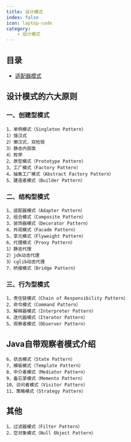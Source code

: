 ```yaml
---
title: 设计模式
index: false
icon: laptop-code
category:
    - 设计模式
---
```


## 目录

- [适配器模式](adapter.md)


## 设计模式的六大原则
### 一、创建型模式

    1、单例模式（Singleton Pattern）
    1）饿汉式
    2）懒汉式，双检锁
    3）静态内部类
    4）枚举
    2、原型模式（Prototype Pattern）
    3、工厂模式（Factory Pattern）
    4、抽象工厂模式（Abstract Factory Pattern）
    5、建造者模式（Builder Pattern）

### 二、结构型模式

    1、适配器模式（Adapter Pattern）
    2、组合模式（Composite Pattern）
    3、装饰器模式（Decorator Pattern）
    4、外观模式（Facade Pattern）
    5、享元模式（Flyweight Pattern）
    6、代理模式（Proxy Pattern）
    1）静态代理
    2）jdk动态代理
    3）cglib动态代理
    7、桥接模式（Bridge Pattern）
### 三、行为型模式

    1、责任链模式（Chain of Responsibility Pattern）
    2、命令模式（Command Pattern）
    3、解释器模式（Interpreter Pattern）
    4、迭代器模式（Iterator Pattern）
    5、观察者模式（Observer Pattern）
## Java自带观察者模式介绍

    6、状态模式（State Pattern）
    7、模板模式（Template Pattern）
    8、中介者模式（Mediator Pattern）
    9、备忘录模式（Memento Pattern）
    10、访问者模式（Visitor Pattern）
    11、策略模式（Strategy Pattern）
## 其他

    1、过滤器模式（Filter Pattern）
    2、空对象模式（Null Object Pattern）